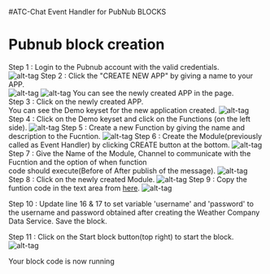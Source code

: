 #ATC-Chat Event Handler for PubNub BLOCKS

# Pubnub block creation
Step 1 : Login to the Pubnub account with the valid credentials.<br>
         ![alt-tag](https://github.com/shyampurk/eventFeedbackClassifier/blob/master/screenshots/pubnubFucntionStep1.png)
Step 2 : Click the "CREATE NEW APP" by giving a name to your APP.<br>
         ![alt-tag](https://github.com/shyampurk/eventFeedbackClassifier/blob/master/screenshots/pubnubFucntionStep2.png)
         ![alt-tag](https://github.com/shyampurk/eventFeedbackClassifier/blob/master/screenshots/pubnubFucntionStep2A.png)
         You can see the newly created APP in the page.<br>
Step 3 : Click on the newly created APP.<br>
         You can see the Demo keyset for the new application created.
         ![alt-tag](https://github.com/shyampurk/eventFeedbackClassifier/blob/master/screenshots/pubnubFucntionStep3.png)         
Step 4 : Click on the Demo keyset and click on the Functions (on the left side).
         ![alt-tag](https://github.com/shyampurk/eventFeedbackClassifier/blob/master/screenshots/pubnubFucntionStep4.png)
Step 5 : Create a new Function by giving the name and description to the Fucntion.
         ![alt-tag](https://github.com/shyampurk/eventFeedbackClassifier/blob/master/screenshots/pubnubFucntionStep5.png)
Step 6 : Create the Module(previously called as Event Handler) by clicking CREATE button at the bottom.
         ![alt-tag](https://github.com/shyampurk/eventFeedbackClassifier/blob/master/screenshots/pubnubFucntionStep6.png)
Step 7 : Give the Name of the Module, Channel to communicate with the Fucntion and the option of when function <br>
         code should execute(Before of After publish of the message).
         ![alt-tag](https://github.com/shyampurk/eventFeedbackClassifier/blob/master/screenshots/pubnubFucntionStep6A.png)
Step 8 : Click on the newly created Module.
         ![alt-tag](https://github.com/shyampurk/eventFeedbackClassifier/blob/master/screenshots/pubnubFucntionStep7.png)
Step 9 : Copy the funtion code in the text area from [here](https://github.com/shyampurk/eventFeedbackClassifier/blob/master/functions/main.js). 
         ![alt-tag](https://github.com/shyampurk/atc-chat/blob/master/screenshots/pubnub_blocks/pb_atc_step9.png)

Step 10 : Update line 16 & 17 to set variable 'username' and 'password' to the username and password obtained after creating the Weather Company Data Service.  Save the block.

Step 11 : Click on the Start block button(top right) to start the block.
         ![alt-tag](https://github.com/shyampurk/atc-chat/blob/master/screenshots/pubnub_blocks/pb_atc_step10.png)

Your block code is now running
